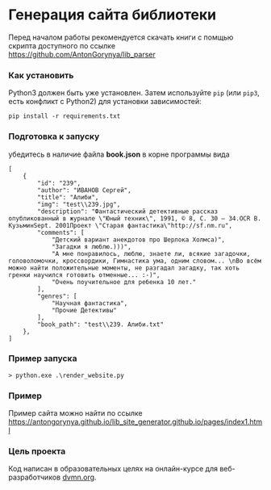 # Генерация сайта библиотеки

Перед началом работы рекомендуется скачать книги с помщью 
скрипта доступного по ссылке https://github.com/AntonGorynya/lib_parser 

### Как установить

Python3 должен быть уже установлен. 
Затем используйте `pip` (или `pip3`, есть конфликт с Python2) для установки зависимостей:
```
pip install -r requirements.txt
```
### Подготовка к запуску
убедитесь в наличие файла **book.json** в корне программы вида
```commandline
[
    {
        "id": "239",
        "author": "ИВАНОВ Сергей",
        "title": "Алиби",
        "img": "test\\239.jpg",
        "description": "Фантастический детективные рассказ опубликованный в журнале \"Юный техник\", 1991, © 8, С. 30 – 34.OCR В. КузьминSept. 2001Проект \"Старая фантастика\"http://sf.nm.ru",
        "comments": [
            "Детский вариант анекдотов про Шерлока Холмса)",
            "Загадки я люблю.)))",
            "А мне понравилось, люблю, знаете ли, всякие загадочки, головоломочки, кроссвордики, Гимнастика ума, одним словом... \nВо всём можно найти положительные моменты, не разгадал загадку, так хоть гренки научился готовить отменные... :-)",
            "Очень поучительное для ребенка 10 лет."
        ],
        "genres": [
            "Научная фантастика",
            "Прочие Детективы"
        ],
        "book_path": "test\\239. Алиби.txt"
    },
]
```


### Пример запуска
```commandline
> python.exe .\render_website.py
```
### Пример
Пример сайта можно найти по ссылке
https://antongorynya.github.io/lib_site_generator.github.io/pages/index1.html

### Цель проекта

Код написан в образовательных целях на онлайн-курсе для веб-разработчиков [dvmn.org](https://dvmn.org/).